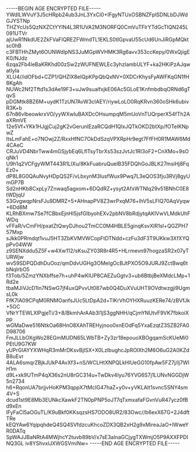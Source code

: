-----BEGIN AGE ENCRYPTED FILE-----
YWdlLWVuY3J5cHRpb24ub3JnL3YxCi0+IFgyNTUxOSBNZFplSDNLbDJWdGJYSTNp
THZYcUs5QzNXZCtYYlN4L3R1UVA2M3NORFQ0CmVuTFlrYTdGcTlQN245L091UTVr
ajUwR1NkdUE2ZkFVaFlQREZFWmdTL1EKLS0tIGpvaU55cUd6UnJiRGpMQktsc0hB
c3FBTHhZMyt6OUNWdlpNS3JuMGpWVHMK3Rg6avv353ccKepy/0WxQjigEK0/NJdz
6zqa2Fb4leBaKRKhd00zSw2zWUFNEWLEc3yhzlambULYF+ka2HKiPzAJqwatIyIa
XLU4//idOFbd+CZP1/QHZlX8eIQpKPpQbQxNV+0XDCrKhysFyAWFKqGN1fH8KgAh
NUWc2Nf2Tftd1s3dAe19F3+uJw9sualfxjkE06Ac5GLoE1KnfmbdbqORNd6gTqvS
pDGMtk8BZ6M+uydK1TzUN7AvW3cIAEY/riywLoLO0RqKRvn360oSHk6ubivR3K+b
67n86vlbeowkrxVO/yyWXwluBAXDcOHsumpqM5mUoVnTUQrperX54fTh2AaXRmVE
12e5Vf+YKk1HJgjCuj2gK2vGerunIEzaRCQdH1QlxJQTkOKD2btXp/fOTeIKNpwZ
ItsLmFahE+o7NOwj2Z/RxxHfNC7OkDdSzqVPXRpHr9egt7FfFH0R1MAW6Md4CAeC
CRJuVD4NbrTww4mGSjybEq6LflTsyTbrXs53szJvtJc1RI3oF2+CnXMo+9sOqNk1
U9h1q2VCFgyWMT443R1LlXu/8KkFuabruQueIB35FDQhGoJBLK27msiHj8FqEz0+
dP8L8G0QAuNvyHDpQS2F/vLbxynM3IusfWux9Pwq7L3eQOS3fju3RVj8gyUmGP7B
Sd2nHKb8CxpLy7Znwaq5agxom+6DQdRZ+ysyt2AfxWTNlq29v51BNhC0E8tWDjqU
53GvgwqpNrsFJu9DMRZ+5+AHnapPV8Z3wrPxqM76+lhV5sLFlQ70AqVyqw+6Dd8M
KLRhBXmw7Se7fCBbxEjnHI5jsfGIbyohEXv2pbNV8bRdjytqAKlVwVLMdkUhFWDq
vFFaR/vCmFH/pxatZtQwyDJhou2TmCC0M4HBLE5ginqKsvXlR1sl+QGZPH757Mxp
sJkk0PRmdqt1vuJ5HT3ZbKVMVWCopFtDTNdd+czFu3dF3T9UKkw3XfXYQpPv04WW
z9SENXddu5Z5F+w4Xw112/sKsuZY03R8r4R5+HLrmevn97hogzaSR2x07yTURWjw
wv59SDPQDdhDuOoz/qmDdvUGHg3OMeIgOcBJtPXO5O9JURJ9ZctBwq6tbNqlrbO5
f3Tob/5ZmzYNXbffse7h+uhP4wKIUP8CAEZuGgtv3+ub6BtbjBeXMdcLMp+1Rd2e
tbaMJiVJcD1ln7NSwG7jf4uxQPvvUt087wb0Q4DuXVuUHT9OVdtwzgji9UgmsL0k
FfK7lA09CPqM0RNMOanfsJUc5LtDpA2d+TlKrVhOYHXRuuzKERe74/zBVfJk+5GC
VNrYTEWLXlPgjeTi/3+8/BkmhArAAb3l1jS3ggNHH/qCjmYNUtvF9VK7fbkoiXpp
wGMaDwe516NtkOa68HnO8XAhTREHyjnoo0xnEOdFq5YxaEzqtZ3SZB2FA0D98706
FmJLLbOXgWo28EGmMUDN65LWbTB+Zy3zr18epouoXBOgqamScKUeMi0PEtU9G7KW
yUPrGIAYYXWHqR3mMrDKsvBjISX+X0LzIbughcJpROlXh2M6O6uG2A0KZdB8uEvr
4ALA6smqrZBjkJUkP4AvXf3+nS/WCLHtXNPQLkHlUeGG10fpAw5FZ7j/Ij7WIH1m
d9L+xk9UTmP4qX36s2nU8rGC314u+TwDkv4Iyu76YVG6S7j1LUNvNGGDjW5n2734
h6+RqonUA7brjjvHoKPM3qppX7tMcIG47haZ+y0v+yVKLAIt1svnc5SNY4sm4V+S
dcud1st9E8Mb3EUNkcXawkF2TN0pPNP5oJT7qTxmxafaFGvnVuR47ycz0fBd9xEn
lFyFaCl5aOGuTL/K9uBkf0KKsqzsHS7ODO8UR2/83Owc//b6exX67G+2J4dftTRe
kEQYAw6YqipqhdeQ4SQ4SVfdzcuKhcoZDX3QB2xH2g9xMireaJaO+IWweYR0DATq
SpWAJJBaNRtA4MWjhcY2tuvb89bV/x7sE3aInaGCjygTXWmjO5P9AXXFPDINQ3GL
iv8YShvxlJXWGSVmiNw=
-----END AGE ENCRYPTED FILE-----
